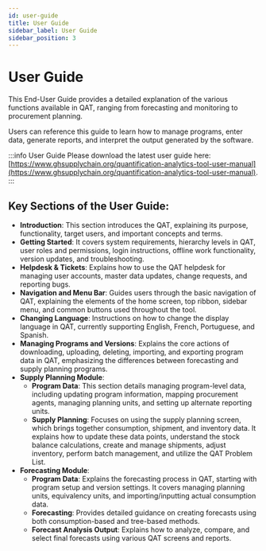 ```yaml
---
id: user-guide
title: User Guide
sidebar_label: User Guide
sidebar_position: 3
---
```


# User Guide

This End-User Guide provides a detailed explanation of the various functions available in QAT, ranging from forecasting and monitoring to procurement planning. 

Users can reference this guide to learn how to manage programs, enter data, generate reports, and interpret the output generated by the software. 

:::info User Guide
Please download the latest user guide here: [https://www.ghsupplychain.org/quantification-analytics-tool-user-manual](https://www.ghsupplychain.org/quantification-analytics-tool-user-manual).
:::

## Key Sections of the User Guide:

- **Introduction**: This section introduces the QAT, explaining its purpose, functionality, target users, and important concepts and terms.
- **Getting Started**: It covers system requirements, hierarchy levels in QAT, user roles and permissions, login instructions, offline work functionality, version updates, and troubleshooting.
- **Helpdesk & Tickets**: Explains how to use the QAT helpdesk for managing user accounts, master data updates, change requests, and reporting bugs.
- **Navigation and Menu Bar**: Guides users through the basic navigation of QAT, explaining the elements of the home screen, top ribbon, sidebar menu, and common buttons used throughout the tool.
- **Changing Language**: Instructions on how to change the display language in QAT, currently supporting English, French, Portuguese, and Spanish.
- **Managing Programs and Versions**: Explains the core actions of downloading, uploading, deleting, importing, and exporting program data in QAT, emphasizing the differences between forecasting and supply planning programs.
- **Supply Planning Module**: 
    - **Program Data**: This section details managing program-level data, including updating program information, mapping procurement agents, managing planning units, and setting up alternate reporting units.
    - **Supply Planning**: Focuses on using the supply planning screen, which brings together consumption, shipment, and inventory data. It explains how to update these data points, understand the stock balance calculations, create and manage shipments, adjust inventory, perform batch management, and utilize the QAT Problem List.
- **Forecasting Module**: 
    - **Program Data**: Explains the forecasting process in QAT, starting with program setup and version settings. It covers managing planning units, equivalency units, and importing/inputting actual consumption data.
    - **Forecasting**: Provides detailed guidance on creating forecasts using both consumption-based and tree-based methods.
    - **Forecast Analysis Output**: Explains how to analyze, compare, and select final forecasts using various QAT screens and reports.